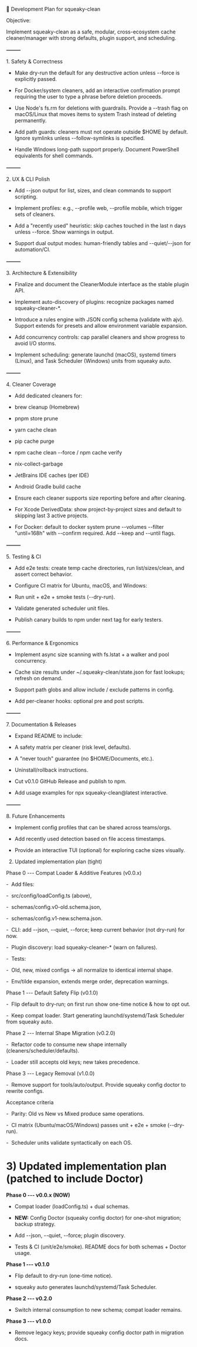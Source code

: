 📄 Development Plan for squeaky-clean

Objective:

Implement squeaky-clean as a safe, modular, cross-ecosystem cache cleaner/manager with strong defaults, plugin support, and scheduling.

**⸻**

1\. Safety & Correctness

-  Make dry-run the default for any destructive action unless --force is explicitly passed.

-  For Docker/system cleaners, add an interactive confirmation prompt requiring the user to type a phrase before deletion proceeds.

-  Use Node's fs.rm for deletions with guardrails. Provide a --trash flag on macOS/Linux that moves items to system Trash instead of deleting permanently.

-  Add path guards: cleaners must not operate outside $HOME by default. Ignore symlinks unless --follow-symlinks is specified.

-  Handle Windows long-path support properly. Document PowerShell equivalents for shell commands.

**⸻**

2\. UX & CLI Polish

-  Add --json output for list, sizes, and clean commands to support scripting.

-  Implement profiles: e.g., --profile web, --profile mobile, which trigger sets of cleaners.

-  Add a "recently used" heuristic: skip caches touched in the last n days unless --force. Show warnings in output.

-  Support dual output modes: human-friendly tables and --quiet/--json for automation/CI.

**⸻**

3\. Architecture & Extensibility

-  Finalize and document the CleanerModule interface as the stable plugin API.

-  Implement auto-discovery of plugins: recognize packages named squeaky-cleaner-*.

-  Introduce a rules engine with JSON config schema (validate with ajv). Support extends for presets and allow environment variable expansion.

-  Add concurrency controls: cap parallel cleaners and show progress to avoid I/O storms.

-  Implement scheduling: generate launchd (macOS), systemd timers (Linux), and Task Scheduler (Windows) units from squeaky auto.

**⸻**

4\. Cleaner Coverage

-  Add dedicated cleaners for:

-  brew cleanup (Homebrew)

-  pnpm store prune

-  yarn cache clean

-  pip cache purge

-  npm cache clean --force / npm cache verify

-  nix-collect-garbage

-  JetBrains IDE caches (per IDE)

-  Android Gradle build cache

-  Ensure each cleaner supports size reporting before and after cleaning.

-  For Xcode DerivedData: show project-by-project sizes and default to skipping last 3 active projects.

-  For Docker: default to docker system prune --volumes --filter "until=168h" with --confirm required. Add --keep and --until flags.

**⸻**

5\. Testing & CI

-  Add e2e tests: create temp cache directories, run list/sizes/clean, and assert correct behavior.

-  Configure CI matrix for Ubuntu, macOS, and Windows:

-  Run unit + e2e + smoke tests (--dry-run).

-  Validate generated scheduler unit files.

-  Publish canary builds to npm under next tag for early testers.

**⸻**

6\. Performance & Ergonomics

-  Implement async size scanning with fs.lstat + a walker and pool concurrency.

-  Cache size results under ~/.squeaky-clean/state.json for fast lookups; refresh on demand.

-  Support path globs and allow include / exclude patterns in config.

-  Add per-cleaner hooks: optional pre and post scripts.

**⸻**

7\. Documentation & Releases

-  Expand README to include:

-  A safety matrix per cleaner (risk level, defaults).

-  A "never touch" guarantee (no $HOME/Documents, etc.).

-  Uninstall/rollback instructions.

-  Cut v0.1.0 GitHub Release and publish to npm.

-  Add usage examples for npx squeaky-clean@latest interactive.

**⸻**

8\. Future Enhancements

-  Implement config profiles that can be shared across teams/orgs.

-  Add recently used detection based on file access timestamps.

-  Provide an interactive TUI (optional) for exploring cache sizes visually.







2) Updated implementation plan (tight)

Phase 0 --- Compat Loader & Additive Features (v0.0.x)

-  Add files:

-  src/config/loadConfig.ts (above),

-  schemas/config.v0-old.schema.json,

-  schemas/config.v1-new.schema.json.

-  CLI: add --json, --quiet, --force; keep current behavior (not dry-run) for now.

-  Plugin discovery: load squeaky-cleaner-* (warn on failures).

-  Tests:

-  Old, new, mixed configs → all normalize to identical internal shape.

-  Env/tilde expansion, extends merge order, deprecation warnings.

Phase 1 --- Default Safety Flip (v0.1.0)

-  Flip default to dry-run; on first run show one-time notice & how to opt out.

-  Keep compat loader. Start generating launchd/systemd/Task Scheduler from squeaky auto.

Phase 2 --- Internal Shape Migration (v0.2.0)

-  Refactor code to consume new shape internally (cleaners/scheduler/defaults).

-  Loader still accepts old keys; new takes precedence.

Phase 3 --- Legacy Removal (v1.0.0)

-  Remove support for tools/auto/output. Provide squeaky config doctor to rewrite configs.

Acceptance criteria

-  Parity: Old vs New vs Mixed produce same operations.

-  CI matrix (Ubuntu/macOS/Windows) passes unit + e2e + smoke (--dry-run).

-  Scheduler units validate syntactically on each OS.







**3) Updated implementation plan (patched to include Doctor)**
==============================================================

**Phase 0 --- v0.0.x (NOW)**

-   Compat loader (loadConfig.ts) + dual schemas.

-   **NEW:** Config Doctor (squeaky config doctor) for one-shot migration; backup strategy.

-   Add --json, --quiet, --force; plugin discovery.

-   Tests & CI (unit/e2e/smoke). README docs for both schemas + Doctor usage.

**Phase 1 --- v0.1.0**

-   Flip default to dry-run (one-time notice).

-   squeaky auto generates launchd/systemd/Task Scheduler.

**Phase 2 --- v0.2.0**

-   Switch internal consumption to new schema; compat loader remains.

**Phase 3 --- v1.0.0**

-   Remove legacy keys; provide squeaky config doctor path in migration docs.